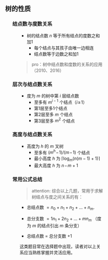 <div style="float: left; width: 64%; padding: 1%;">
    
## 树的性质

<ul>

### 结点数与度数关系

<ul>

- 树的结点数 $n$ 等于所有结点的度数之和加1
  - 每个结点与其孩子由唯一边相连
  - 结点数等于边数之和加1

> pro：树中结点数和度数的关系的应用（2010、2016）

</ul>

### 层次与结点数关系

<ul>

- 度为 $m$ 的树中第 $i$ 层结点数
  - 至多有 $m^{i-1}$ 个结点（$i\!\geqslant\!1$）
  - 第1层至多1个结点
  - 第2层至多 $m$ 个结点
  - 第3层至多 $m^2$ 个结点

</ul>

### 高度与结点数关系

<ul>

- 高度为 $h$ 的 $m$ 叉树
  - 至多有 $(m^{h}\!-\!1)/(m\!-\!1)$ 个结点
  - 最小高度 $h$ 为 $\lceil\log_{m}(n(m-1)+1)\rceil$
  - 最大高度 $h$ 为 $n\!-\!m+1$

</ul>

### 常用公式总结

<ul>

> attention: 
综合以上几题，常用于求解树结点与度之间关系的有：  

-  总结点数 $=n_{0}+n_{1}+n_{2}+\ldots+n_{m}.$  

-  总分支数 $=1n_{1}+2n_{2}+\ldots+m n_{m}$ （度为 $m$ 的结点引出 $m$ 条分支）  

-  总结点数 $=$ 总分支数 $+1$  

这类题目常在选择题中出现，读者对以上关系应当熟练掌握并灵活应用。

</ul>
</ul> 

</div>
<div style="float: right; width: 26%; padding: 1%;">

</div>
<div style="clear: both;"></div>
